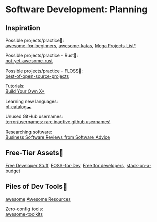 # Software Development: Planning

## Inspiration

Possible projects/practice💩:  
[awesome-for-beginners](https://github.com/MunGell/awesome-for-beginners),
[awesome-katas](https://github.com/gamontal/awesome-katas),
[Mega Projects List*](https://github.com/karan/Projects/)

Possible projects/practice - Rust💩:  
[not-yet-awesome-rust](https://github.com/not-yet-awesome-rust/not-yet-awesome-rust)

Possible projects/practice - FLOSS💩:  
[best-of-open-source-projects](https://github.com/nicohaenggi/best-of-open-source-projects)

Tutorials:  
[Build Your Own X*](https://github.com/codecrafters-io/build-your-own-x)

Learning new languages:  
[pl-catalog☁](https://github.com/prathyvsh/pl-catalog)

Unused GitHub usernames:  
[terror/usernames: rare inactive github usernames!](https://github.com/terror/usernames)

Researching software:  
[Business Software Reviews from Software Advice](https://www.softwareadvice.com/)

## Free-Tier Assets💩

[Free Developer Stuff](https://freestuff.dev/),
[FOSS-for-Dev](https://github.com/tvvocold/FOSS-for-Dev),
[Free for developers](https://free-for.dev/),
[stack-on-a-budget](https://github.com/255kb/stack-on-a-budget)

## Piles of Dev Tools💩

[awesome](https://github.com/sindresorhus/awesome)
[Awesome Resources](https://shahednasser.github.io/awesome-resources/)

Zero-config tools:  
[awesome-toolkits](https://github.com/reyronald/awesome-toolkits)
